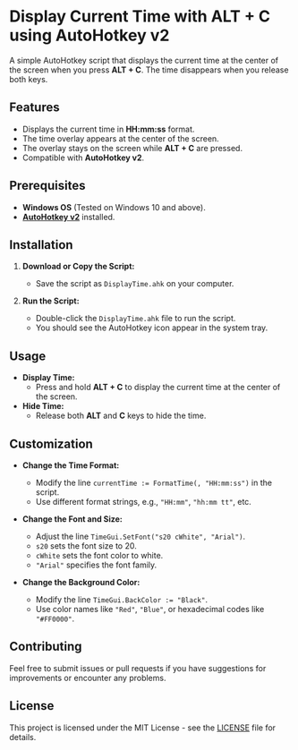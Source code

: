 # Display Current Time with ALT + C using AutoHotkey v2

A simple AutoHotkey script that displays the current time at the center of the screen when you press **ALT + C**. The time disappears when you release both keys.

## **Features**

- Displays the current time in **HH:mm:ss** format.
- The time overlay appears at the center of the screen.
- The overlay stays on the screen while **ALT + C** are pressed.
- Compatible with **AutoHotkey v2**.

## **Prerequisites**

- **Windows OS** (Tested on Windows 10 and above).
- **[AutoHotkey v2](https://www.autohotkey.com/download/)** installed.

## **Installation**

1. **Download or Copy the Script:**

   - Save the script as `DisplayTime.ahk` on your computer.

2. **Run the Script:**

   - Double-click the `DisplayTime.ahk` file to run the script.
   - You should see the AutoHotkey icon appear in the system tray.

## **Usage**

- **Display Time:**
  - Press and hold **ALT + C** to display the current time at the center of the screen.
- **Hide Time:**
  - Release both **ALT** and **C** keys to hide the time.

## **Customization**

- **Change the Time Format:**
  - Modify the line `currentTime := FormatTime(, "HH:mm:ss")` in the script.
  - Use different format strings, e.g., `"HH:mm"`, `"hh:mm tt"`, etc.

- **Change the Font and Size:**
  - Adjust the line `TimeGui.SetFont("s20 cWhite", "Arial")`.
  - `s20` sets the font size to 20.
  - `cWhite` sets the font color to white.
  - `"Arial"` specifies the font family.

- **Change the Background Color:**
  - Modify the line `TimeGui.BackColor := "Black"`.
  - Use color names like `"Red"`, `"Blue"`, or hexadecimal codes like `"#FF0000"`.

## **Contributing**

Feel free to submit issues or pull requests if you have suggestions for improvements or encounter any problems.

## **License**

This project is licensed under the MIT License - see the [LICENSE](LICENSE) file for details.
